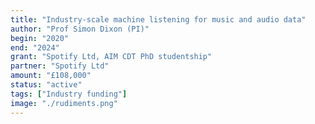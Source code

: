 ```yaml
---
title: "Industry-scale machine listening for music and audio data"
author: "Prof Simon Dixon (PI)"
begin: "2020"
end: "2024"
grant: "Spotify Ltd, AIM CDT PhD studentship"
partner: "Spotify Ltd"
amount: "£108,000"
status: "active"
tags: ["Industry funding"]
image: "./rudiments.png"
---
```

